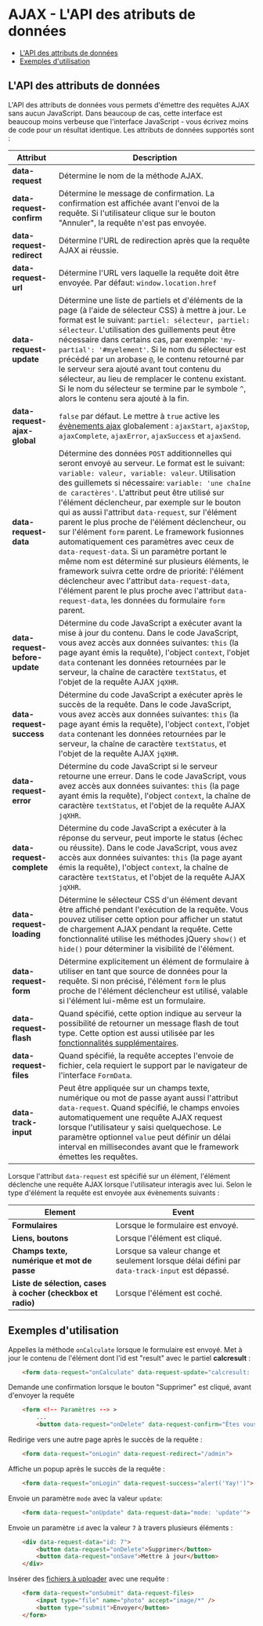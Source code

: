 # AJAX - L'API des atributs de données

- [L'API des attributs de données](#data-attributes)
- [Exemples d'utilisation](#data-attribute-examples)


## <a name="data-attributes"></a>L'API des attributs de données
L'API des attributs de données vous permets d'émettre des requêtes AJAX sans aucun JavaScript. Dans beaucoup de cas,
cette interface est beaucoup moins verbeuse que l'interface JavaScript - vous écrivez moins de code pour un résultat
identique. Les attributs de données supportés sont :

Attribut | Description
------------- | -------------
**data-request** | Détermine le nom de la méthode AJAX.
**data-request-confirm** | Détermine le message de confirmation. La confirmation est affichée avant l'envoi de la requête. Si l'utilisateur clique sur le bouton "Annuler", la requête n'est pas envoyée.
**data-request-redirect** | Détermine l'URL de redirection après que la requête AJAX ai réussie.
**data-request-url** | Détermine l'URL vers laquelle la requête doit être envoyée. Par défaut: `window.location.href`
**data-request-update** | Détermine une liste de partiels et d'éléments de la page (à l'aide de sélecteur CSS) à mettre à jour. Le format est le suivant: `partiel: sélecteur, partiel: sélecteur`. L'utilisation des guillements peut être nécessaire dans certains cas, par exemple: `'my-partial': '#myelement'`. Si le nom du sélecteur est précédé par un arobase `@`, le contenu retourné par le serveur sera ajouté avant tout contenu du sélecteur, au lieu de remplacer le contenu existant. Si le nom du sélecteur se termine par le symbole `^`, alors le contenu sera ajouté à la fin.
**data-request-ajax-global** | `false` par défaut. Le mettre à `true` active les [évènements ajax](http://api.jquery.com/category/ajax/global-ajax-event-handlers/) globalement : `ajaxStart`, `ajaxStop`, `ajaxComplete`, `ajaxError`, `ajaxSuccess` et `ajaxSend`.
**data-request-data** | Détermine des données `POST` additionnelles qui seront envoyé au serveur. Le format est le suivant: `variable: valeur, variable: valeur`. Utilisation des guillemets si nécessaire: `variable: 'une chaîne de caractères'`. L'attribut peut être utilisé sur l'élément déclencheur, par exemple sur le bouton qui as aussi l'attribut `data-request`, sur l'élément parent le plus proche de l'élément déclencheur, ou sur l'élément `form` parent. Le framework fusionnes automatiquement ces paramètres avec ceux de `data-request-data`. Si un paramètre portant le même nom est déterminé sur plusieurs éléments, le framework suivra cette ordre de priorité: l'élément déclencheur avec l'attribut `data-request-data`, l'élément parent le plus proche avec l'attribut `data-request-data`, les données du formulaire `form` parent.
**data-request-before-update** | Détermine du code JavaScript a exécuter avant la mise à jour du contenu. Dans le code JavaScript, vous avez accès aux données suivantes: `this` (la page ayant émis la requête), l'object `context`, l'objet `data` contenant les données retournées par le serveur, la chaîne de caractère `textStatus`, et l'objet de la requête AJAX `jqXHR`.
**data-request-success** | Détermine du code JavaScript a exécuter après le succès de la requête. Dans le code JavaScript, vous avez accès aux données suivantes: `this` (la page ayant émis la requête), l'object `context`, l'objet `data` contenant les données retournées par le serveur, la chaîne de caractère `textStatus`, et l'objet de la requête AJAX `jqXHR`.
**data-request-error** | Détermine du code JavaScript si le serveur retourne une erreur. Dans le code JavaScript, vous avez accès aux données suivantes: `this` (la page ayant émis la requête), l'object `context`, la chaîne de caractère `textStatus`, et l'objet de la requête AJAX `jqXHR`.
**data-request-complete** | Détermine du code JavaScript a exécuter à la réponse du serveur, peut importe le status (échec ou réussite). Dans le code JavaScript, vous avez accès aux données suivantes: `this` (la page ayant émis la requête), l'object `context`, la chaîne de caractère `textStatus`, et l'objet de la requête AJAX `jqXHR`.
**data-request-loading** | Détermine le sélecteur CSS d'un élément devant être affiché pendant l'exécution de la requête. Vous pouvez utiliser cette option pour afficher un statut de chargement AJAX pendant la requête. Cette fonctionnalité utilise les méthodes jQuery `show()` et `hide()` pour déterminer la visibilité de l'élément.
**data-request-form** | Détermine explicitement un élément de formulaire à utiliser en tant que source de données pour la requête. Si non précisé, l'élément `form` le plus proche de l'élément déclencheur est utilisé, valable si l'élément lui-même est un formulaire.
**data-request-flash** | Quand spécifié, cette option indique au serveur la possibilité de retourner un message flash de tout type. Cette option est aussi utilisée par les [fonctionnalités supplémentaires](../ajax/extras#ajax-flash).
**data-request-files** | Quand spécifié, la requête acceptes l'envoie de fichier, cela requiert le support par le navigateur de l'interface `FormData`.
**data-track-input** | Peut être appliquée sur un champs texte, numérique ou mot de passe ayant aussi l'attribut `data-request`. Quand spécifié, le champs envoies automatiquement une requête AJAX request lorsque l'utilisateur y saisi quelquechose. Le paramètre optionnel `value` peut définir un délai interval en millisecondes avant que le framework émettes les requêtes.

Lorsque l'attribut `data-request` est spécifié sur un élément, l'élément déclenche une requête AJAX lorsque l'utilisateur interagis avec lui. Selon le type d'élément la requête est envoyée aux évènements suivants :

Element | Event
------------- | -------------
**Formulaires** | Lorsque le formulaire est envoyé.
**Liens, boutons** | Lorsque l'élément est cliqué.
**Champs texte, numérique et mot de passe** | Lorsque sa valeur change et seulement lorsque délai défini par `data-track-input` est dépassé.
**Liste de sélection, cases à cocher (checkbox et radio)** | Lorsque l'élément est coché.

## <a name="data-attribute-examples"></a>Exemples d'utilisation

Appelles la méthode `onCalculate` lorsque le formulaire est envoyé. Met à jour le contenu de l'élément dont l'id est
"result" avec le partiel **calcresult** :
```html
    <form data-request="onCalculate" data-request-update="calcresult: '#result'">
```
Demande une confirmation lorsque le bouton "Supprimer" est cliqué, avant d'envoyer la requête
```html
    <form <!-- Paramètres --> >
        ...
        <button data-request="onDelete" data-request-confirm="Êtes vous sûr(e)?">Supprimer</button>
```
Redirige vers une autre page après le succès de la requête :
```html
    <form data-request="onLogin" data-request-redirect="/admin">
```
Affiche un popup après le succès de la requête :
```html
    <form data-request="onLogin" data-request-success="alert('Yay!')">
```
Envoie un paramètre `mode` avec la valeur `update`:
```html
    <form data-request="onUpdate" data-request-data="mode: 'update'">
```
Envoie un paramètre `id` avec la valeur `7` à travers plusieurs éléments :
```html
    <div data-request-data="id: 7">
        <button data-request="onDelete">Supprimer</button>
        <button data-request="onSave">Mettre à jour</button>
    </div>
```
Insérer des [fichiers à uploader](../services/request-input#files) avec une requête :
```html
    <form data-request="onSubmit" data-request-files>
        <input type="file" name="photo" accept="image/*" />
        <button type="submit">Envoyer</button>
    </form>
```
